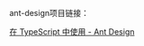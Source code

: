 ant-design项目链接：

[在 TypeScript 中使用 - Ant Design](https://ant.design/docs/react/use-in-typescript-cn)
